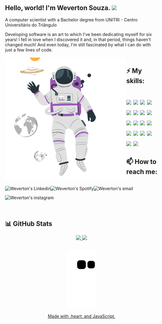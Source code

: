 ### <h2>Hello, world! I'm Weverton Souza. <img src="https://media.giphy.com/media/hvRJCLFzcasrR4ia7z/giphy.gif" width="25px"></h2>
A computer scientist with a Bachelor degree from UNITRI - Centro Universitário do Triângulo

Developing software is an art to which I've been dedicating myself for six years! I fell in love when I discovered it and, in that period, things haven't changed much! And even today, I'm still fascinated by what I can do with just a few lines of code.
<br />
<br />
<IMG height="400em" align=left SRC="astronaut.min.svg" alt="astronaut"/>

<h2>⚡ My skills:</h2>
<h1>
  <img height="35" src="https://img.shields.io/badge/Java-ED8B00?style=for-the-badge&logo=java&logoColor=white"/>
  <img height="35" src="https://img.shields.io/badge/spring-%236DB33F.svg?style=for-the-badge&logo=spring&logoColor=white"/>
  <img height="35" src="https://img.shields.io/badge/AWS-%23FF9900.svg?style=for-the-badge&logo=amazon-aws&logoColor=white"/>
  <img height="35" src="https://img.shields.io/badge/GitHub-100000?style=for-the-badge&logo=github&logoColor=white"/>
  <img height="35" src="https://img.shields.io/badge/Go-00ADD8?style=for-the-badge&logo=go&logoColor=white"/>
  <img height="35" src="https://img.shields.io/badge/Node.js-43853D?style=for-the-badge&logo=node.js&logoColor=white"/>
  <img height="35" src="(https://img.shields.io/badge/kotlin-%237F52FF.svg?style=for-the-badge&logo=kotlin&logoColor=white"/>
  <img height="35" src="https://img.shields.io/badge/html5-%23E34F26.svg?style=for-the-badge&logo=html5&logoColor=white"/>
  <img height="35" src="https://img.shields.io/badge/css3-%231572B6.svg?style=for-the-badge&logo=css3&logoColor=white"/>
  <img height="35" src="https://img.shields.io/badge/typescript-%23007ACC.svg?style=for-the-badge&logo=typescript&logoColor=white"/>
  <img height="35" src="https://img.shields.io/badge/javascript-%23323330.svg?style=for-the-badge&logo=javascript&logoColor=%23F7DF1E"/>
  <img height="35" src="https://img.shields.io/badge/python-3670A0?style=for-the-badge&logo=python&logoColor=ffdd54"/>
  <img height="35" src="https://img.shields.io/badge/postgres-%23316192.svg?style=for-the-badge&logo=postgresql&logoColor=white"/>
  <img height="35" src="https://img.shields.io/badge/docker-%230db7ed.svg?style=for-the-badge&logo=docker&logoColor=white"/>
  <img height="35" src="https://img.shields.io/badge/Angular-DD0031?style=for-the-badge&logo=angular&logoColor=white"/>
  <img height="35" src="https://img.shields.io/badge/Apache%20Kafka-000?style=for-the-badge&logo=apachekafka"/>
  <img height="35" src="https://img.shields.io/badge/mysql-%2300f.svg?style=for-the-badge&logo=mysql&logoColor=white"/>
  <img height="35" src="https://img.shields.io/badge/MongoDB-%234ea94b.svg?style=for-the-badge&logo=mongodb&logoColor=white"/>
</h1>


<h2>📫 How to reach me:</h2>
<br />
<div>
  <a href="https://www.linkedin.com/in/weverton-souza-37a3a8b7/">
    <img  align="left" alt="Weverton's Linkedin" height="30" src="https://img.shields.io/badge/LinkedIn-0077B5?style=for-the-badge&logo=linkedin&logoColor=white"/>
  </a>
  <a href="https://open.spotify.com/user/weverton.silva.souza?si=c0eb68e9df044c2d">
    <img align="left" alt="Weverton's Spotify" height="30" src="https://img.shields.io/badge/Spotify-1ED760?&style=for-the-badge&logo=spotify&logoColor=white"/>
  </a>
  <a href="mailto:wevertonad@gmail.com">
    <img align="left" alt="Weverton's email" height="30" src="https://img.shields.io/badge/Gmail-D14836?style=for-the-badge&logo=gmail&logoColor=white"/>
  </a>
  <a href="https://www.instagram.com/wevertonsouza.me"/>
    <img align="left" alt="Weverton's instagram" height="30" src="https://img.shields.io/badge/Instagram-E4405F?style=for-the-badge&logo=instagram&logoColor=white"/>
  </a>
  <br />
</div>
<br />
<h2></h2>
<br />
<h2>📊 GitHub Stats</h2>
<div align="center">
  <center>
   <a href="https://github.com/weverton-souza"/>
  <img height="160em" src="https://github-readme-stats-git-masterrstaa-rickstaa.vercel.app/api?username=weverton-souza&&show_icons=true&theme=midnight-purple"/>
  <img height="160em" src="https://github-readme-stats-git-masterrstaa-rickstaa.vercel.app/api/top-langs/?username=weverton-souza&layout=compact&count_private=true&show_icons=true&theme=midnight-purple&langs_count=8"/>
</center>
     <h2 />
</div>

<div align="center">

![Snake animation](https://github.com/weverton-souza/weverton-souza/blob/output/github-contribution-grid-snake.svg)
  
</div>

<div align="center">
  <p>Made with :heart: and JavaScript.</p>
</div>
